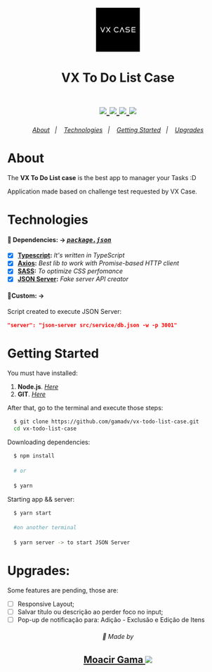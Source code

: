 <p align=center>
  <img src="public/icon.jpg" width=100 />
</p>
<h1 align=center> VX To Do List Case </h1> 

  <h1 align="center">  
    <a href="https://www.typescriptlang.org/" target="_blank"  rel="noopener noreferrer" >
      <img src="https://badgen.net/badge/-/TypeScript?icon=typescript&label&labelColor=blue&color=555555">
    </a>
    <a href="https://pt-br.reactjs.org/docs/getting-started.html" target="_blank"  rel="noopener noreferrer">
      <img src="https://badges.aleen42.com/src/react.svg">
    </a>
    <a href="https://code.visualstudio.com/" target="_blank"  rel="noopener noreferrer">
      <img src="https://badges.aleen42.com/src/visual_studio_code.svg">
    </a>
    <a href="https://sass-lang.com/" target="_blank"  rel="noopener noreferrer">
      <img src="https://img.shields.io/badge/%23%20-sass-%23ff69b4?style=flat&logo=sass">
    </a>
   </h1>

<h6 align=center>
  <a href="#about">About</a>&nbsp;&nbsp;&nbsp;|&nbsp;&nbsp;&nbsp;
  <a href="#technologies">Technologies</a>&nbsp;&nbsp;&nbsp;|&nbsp;&nbsp;&nbsp;
  <a href="#getting-started">Getting Started</a>&nbsp;&nbsp;&nbsp;|&nbsp;&nbsp;&nbsp;
  <a href="#upgrades">Upgrades</a>
</h6>

# About


The **VX To Do List case** is the best app to manager your Tasks :D

Application made based on challenge test requested by VX Case.



# Technologies

#### 📃 Dependencies: -> <i><kbd> [package.json](./package.json) </kbd></i>

- [x] <b>[Typescript](https://www.typescriptlang.org/):</b> <i>It's written in TypeScript</i>
- [x] <b>[Axios](https://github.com/axios/axios):</b> <i>Best lib to work with Promise-based HTTP client </i>
- [x] <b>[SASS](https://sass-lang.com/):</b> <i>To optimize CSS perfomance</i>
- [x] <b>[JSON Server](https://github.com/typicode/json-server):</b> <i>Fake server API creator</i>

#### 📝Custom: ->

Script created to execute JSON Server:

```json
"server": "json-server src/service/db.json -w -p 3001"
```

# Getting Started

You must have installed:

1. **Node.js**. <i>[Here](https://nodejs.org/en/)</i>
2. **GIT**. <i>[Here](https://git-scm.com)</i>

After that, go to the terminal and execute those steps:

```bash
  $ git clone https://github.com/gamadv/vx-todo-list-case.git
  cd vx-todo-list-case
```
Downloading dependencies:
```bash
  $ npm install

  # or

  $ yarn
```
Starting app && server:
```bash
  $ yarn start

  #on another terminal

  $ yarn server -> to start JSON Server 
```

# Upgrades:
Some features are pending, those are:
- [ ]  Responsive Layout;
- [ ]  Salvar título ou descrição ao perder foco no input;
- [ ]  Pop-up de notificação para: Adição - Exclusão e Edição de Itens

<p align=center> 
  <h6 align=center>💙 Made by</h6> 
  <h2 align=center>
  <a href="https://www.linkedin.com/in/gama-leal" />  Moacir Gama
    <img src="https://image.flaticon.com/icons/png/512/174/174857.png" width=20>
  </a>
  </h2>
</p>
